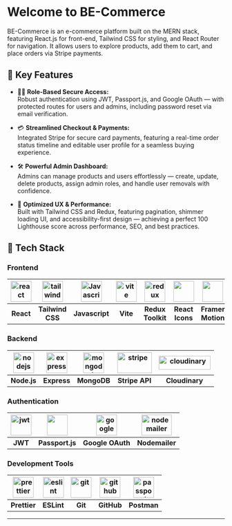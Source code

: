# Welcome to BE-Commerce

BE-Commerce is an e-commerce platform built on the MERN stack, featuring React.js for front-end, Tailwind CSS for styling, and React Router for navigation. It allows users to explore products, add them to cart, and place orders via Stripe payments.

## 🚀 Key Features

- 🧑‍💼 **Role-Based Secure Access:**  
  Robust authentication using JWT, Passport.js, and Google OAuth — with protected routes for users and admins, including password reset via email verification.

- 💳 **Streamlined Checkout & Payments:**  
  Integrated Stripe for secure card payments, featuring a real-time order status timeline and editable user profile for a seamless buying experience.

- 🛠️ **Powerful Admin Dashboard:**  
  Admins can manage products and users effortlessly — create, update, delete products, assign admin roles, and handle user removals with confidence.

- 🎯 **Optimized UX & Performance:**  
  Built with Tailwind CSS and Redux, featuring pagination, shimmer loading UI, and accessibility-first design — achieving a perfect 100 Lighthouse score across performance, SEO, and best practices.

## 🧰 Tech Stack

### Frontend

| <img src="https://cdn.jsdelivr.net/gh/devicons/devicon/icons/react/react-original.svg" width="48" height="48" alt="react"> | <img src="https://cdn.jsdelivr.net/gh/devicons/devicon/icons/tailwindcss/tailwindcss-original.svg" width="48" height="48" alt="tailwindcss"> | <img src="https://cdn.jsdelivr.net/gh/devicons/devicon@latest/icons/javascript/javascript-original.svg"  width="48" height="48" alt="Javascript" /> | <img src="https://cdn.jsdelivr.net/gh/devicons/devicon/icons/vitejs/vitejs-original.svg" width="48" height="48" alt="vite"> | <img src="https://cdn.jsdelivr.net/gh/devicons/devicon/icons/redux/redux-original.svg" width="48" height="48" alt="redux"> | <img src="https://raw.githubusercontent.com/react-icons/react-icons/master/react-icons.svg" width="48" height="48"> | <img src="https://raw.githubusercontent.com/detain/svg-logos/b02ee1ac30c7ff4757278337c95588b01ed0954b/svg/f/framer-motion.svg" width="48" height="48">
|:---:|:---:|:---:|:---:|:---:|:---:|:---:|
| **React** | **Tailwind CSS** | **Javascript** | **Vite** | **Redux Toolkit** | **React Icons** | **Framer Motion** |

### Backend

| <img src="https://devicon-website.vercel.app/api/nodejs/original.svg" width="48" height="48" alt="nodejs"> | <img src="https://devicon-website.vercel.app/api/express/original.svg?color=%230085FF" width="48" height="48" alt="express"> | <img src="https://cdn.jsdelivr.net/gh/devicons/devicon/icons/mongodb/mongodb-original.svg" width="48" height="48" alt="mongodb"> | <img src="https://cdn.worldvectorlogo.com/logos/stripe-4.svg" width="80" height="48" alt="stripe"> | <img src="https://commons.wikimedia.org/wiki/Special:FilePath/Cloudinary_logo.svg" width="120" height="32" alt="cloudinary"> |
|:---:|:---:|:---:|:---:|:---:|
| **Node.js** | **Express** | **MongoDB** | **Stripe API** | **Cloudinary** |

### Authentication

| <img src="https://static.cdnlogo.com/logos/j/20/jwt.svg" width="48" height="48" alt="jwt"> | <img src="https://cdn.jsdelivr.net/gh/devicons/devicon@latest/icons/passport/passport-original.svg" width="48px" height="48px" /> | <img src="https://devicon-website.vercel.app/api/google/original.svg" width="48" height="48" alt="google-oauth"> | <img src="https://raw.githubusercontent.com/nodemailer/nodemailer/master/assets/nm_logo_200x136.png" width="70" height="48" alt="nodemailer"> |
|:---:|:---:|:---:|:---:|
| **JWT** | **Passport.js** | **Google OAuth** | **Nodemailer** |

### Development Tools

| <img src="https://prettier.io/icon.png" width="48" height="48" alt="prettier"> | <img src="https://cdn.jsdelivr.net/gh/devicons/devicon/icons/eslint/eslint-original.svg" width="48" height="48" alt="eslint"> | <img src="https://cdn.jsdelivr.net/gh/devicons/devicon/icons/git/git-original.svg" width="48" height="48" alt="git"> | <img src="https://devicon-website.vercel.app/api/github/original.svg?color=%23FF0091" width="48" height="48" alt="github"> | <img src="https://avatars.githubusercontent.com/u/10251060?s=48&v=4" width="48" height="48" alt="passport.js"> |
|:---:|:---:|:---:|:---:|:---:|
| **Prettier** | **ESLint** | **Git** | **GitHub** | **Postman** |

---